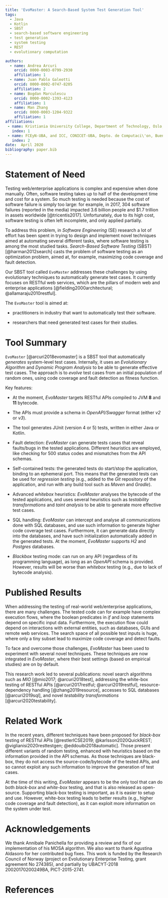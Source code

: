 ```yaml
---
title: 'EvoMaster: A Search-Based System Test Generation Tool'
tags:
  - Java
  - Kotlin
  - SBST
  - search-based software engineering
  - test generation
  - system testing
  - REST
  - evolutionary computation

authors:
  - name: Andrea Arcuri
    orcid: 0000-0003-0799-2930
    affiliation: 1
  - name: Juan Pablo Galeotti
    orcid: 0000-0002-0747-8205
    affiliation: 2
  - name: Bogdan Marculescu
    orcid: 0000-0002-1393-4123
    affiliation: 1
  - name: Man Zhang
    orcid: 0000-0003-1204-9322
    affiliation: 1
affiliations:
 - name: Kristiania University College, Department of Technology, Oslo, Norway
   index: 1
 - name: FCEyN-UBA, and ICC, CONICET-UBA, Depto. de Computaci\'on, Buenos Aires, Argentina
   index: 2
date:  April 2020
bibliography: paper.bib
---
```



# Statement of Need

Testing web/enterprise applications is complex and expensive when done manually.
Often, software testing takes up to half of the development time and cost for a system. 
So much testing is needed because the cost of software failure is simply
too large: for example, in 2017, 304 software failures (reported in the media) impacted 3.6 billion people and $1.7
trillion in assets worldwide [@tricentis2017]. 
Unfortunately, due to its high cost, software testing is often left incomplete, and only applied partially.


To address this problem, in *Software Engineering* (SE) research a lot of effort has been spent in trying 
to design and implement novel techniques aimed at automating several different tasks, where software testing is among the most studied tasks. 
*Search-Based Software Testing* (SBST) [@harman2012search] casts the problem of software testing as an optimization problem,
aimed at, for example, maximizing code coverage and fault detection.   


Our SBST tool called ``EvoMaster`` addresses these challenges by using evolutionary techniques to 
automatically generate test cases.
It currently focuses on RESTful web services, which are the pillars of modern web and enterprise applications 
[@fielding2000architectural; @allamaraju2010restful].

 
The ``EvoMaster`` tool is aimed  at:
 
* practitioners in industry that want to automatically test their software. 

* researchers that need generated test cases for their studies.


# Tool Summary

``EvoMaster`` [@arcuri2018evomaster]  is a SBST tool 
that automatically *generates* system-level test cases.
Internally, it uses an *Evolutionary Algorithm* 
and *Dynamic Program Analysis*  to be able to generate effective test cases.
The approach is to *evolve* test cases from an initial population of 
random ones, using code coverage and fault detection as fitness function.


Key features:

* At the moment, *EvoMaster* targets RESTful APIs compiled to JVM **8** and **11** bytecode. 

* The APIs must provide a schema in *OpenAPI/Swagger* format (either *v2* or *v3*).

* The tool generates JUnit (version 4 or 5) tests, written in either Java or Kotlin.

* Fault detection: *EvoMaster* can generate tests cases that reveal faults/bugs in the tested applications. Different heuristics are employed, like checking for 500 status codes and mismatches from the API schemas.

* Self-contained tests: the generated tests do start/stop the application, binding to an ephemeral port. This means that the generated tests can be used for *regression testing* (e.g., added to the *Git* repository of the application, and run with any build tool such as *Maven* and *Gradle*).

* Advanced *whitebox* heuristics: *EvoMaster* analyses the bytecode of the tested applications, and uses several heuristics such as *testability transformations* and *taint analysis* to be able to generate more effective test cases.

* SQL handling: *EvoMaster* can intercept and analyse all communications done with SQL databases, and use such information to generate higher code coverage test cases. Furthermore, it can generate data directly into the databases, and have such initialization automatically added in the generated tests. At the moment, *EvoMaster* supports *H2* and *Postgres* databases.

* *Blackbox* testing mode: can run on any API (regardless of its programming language), as long as an *OpenAPI* schema is provided. However, results will be worse than *whitebox* testing (e.g., due to lack of bytecode analysis).


# Published Results

When addressing the testing of real-world web/enterprise applications, there are many challenges. 
The tested code can for example have complex execution flows, where the boolean predicates in *if* and *loop* statements depend on specific input data.
Furthermore, the execution flow could depend on interactions with external entities, such as databases, GUIs and remote web services. 
The search space of all possible test inputs is huge, where only a tiny subset lead to maximize code coverage and detect faults. 


To face and overcome those challenges, *EvoMaster* has been used to experiment with several novel techniques.
These techniques are now integrated in *EvoMaster*, where their best settings (based on empirical studies) are on by default.

This research work led to several publications:
novel search algorithms such as *MIO* [@mio2017; @arcuri2018test],
addressing the white-box testing of RESTful APIs [@arcuri2017restful; @arcuri2019restful],
resource-dependency handling [@zhang2019resource], accesses to SQL databases [@arcuri2019sql],
and novel *testability transformations* [@arcuri2020testability].


# Related Work

In the recent years, different techniques have been proposed for _black-box_ testing 
of RESTful APIs [@restlerICSE2019; @karlsson2020QuickREST; @viglianisi2020resttestgen; @eddouibi2018automatic].
Those present different variants of random testing, enhanced with heuristics based on the information provided in the API schemas.
As those techniques are black-box, they do not access the source-code/bytecode of the tested APIs, and so cannot exploit any such information to improve the generation of test cases.

At the time of this writing, *EvoMaster* appears to be the only tool that can do both
_black-box_ and _white-box_ testing, and that is also released as open-source.
Supporting black-box testing is important, as it is easier to setup and use.
However, white-box testing leads to better results (e.g., higher code coverage and fault detection), as it can exploit more information on the system under test. 


# Acknowledgements
We thank Annibale Panichella for providing a review and fix of our implementation of his MOSA algorithm. 
We also want to thank Agustina Aldasoro for her contributed bug fixes.
This work is funded by the Research Council of Norway (project on Evolutionary Enterprise Testing, grant agreement No 274385), and 
partially by UBACYT-2018 20020170200249BA, PICT-2015-2741.

# References

